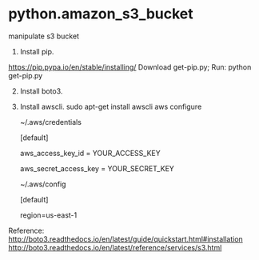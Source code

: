 # python.amazon_s3_bucket
manipulate s3 bucket


1) Install pip.

  https://pip.pypa.io/en/stable/installing/
   Download get-pip.py;
   Run: python get-pip.py

2) Install boto3.

3) Install awscli.
  sudo apt-get install awscli
  aws configure
  
   ~/.aws/credentials
   
     [default]
     
     aws_access_key_id = YOUR_ACCESS_KEY
     
     aws_secret_access_key = YOUR_SECRET_KEY

   ~/.aws/config
   
     [default]
     
     region=us-east-1

Reference: 
http://boto3.readthedocs.io/en/latest/guide/quickstart.html#installation
http://boto3.readthedocs.io/en/latest/reference/services/s3.html

